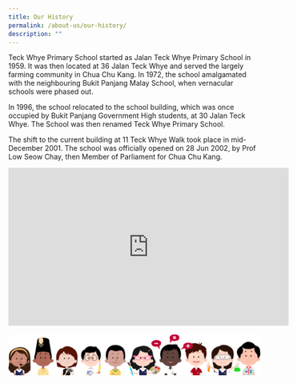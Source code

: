 ```yaml
---
title: Our History
permalink: /about-us/our-history/
description: ""
---
```

Teck Whye Primary School started as Jalan Teck Whye Primary School in 1959. It was then located at 36 Jalan Teck Whye and served the largely farming community in Chua Chu Kang. In 1972, the school amalgamated with the neighbouring Bukit Panjang Malay School, when vernacular schools were phased out.

In 1996, the school relocated to the school building, which was once occupied by Bukit Panjang Government High students, at 30 Jalan Teck Whye. The School was then renamed Teck Whye Primary School.

The shift to the current building at 11 Teck Whye Walk took place in mid-December 2001. The school was officially opened on 28 Jun 2002, by Prof Low Seow Chay, then Member of Parliament for Chua Chu Kang.


<iframe width="560" height="315" src="https://www.youtube.com/embed/j78D_fNr6fY" title="YouTube video player" frameborder="0" allow="accelerometer; autoplay; clipboard-write; encrypted-media; gyroscope; picture-in-picture" allowfullscreen=""></iframe>

![](/images/kids.png)